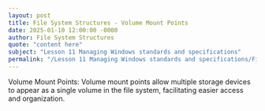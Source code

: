 ```yaml
---
layout: post
title: File System Structures - Volume Mount Points
date: 2025-01-10 12:00:00 -0000
author: File System Structures
quote: "content here"
subject: "Lesson 11 Managing Windows standards and specifications"
permalink: "/Lesson 11 Managing Windows standards and specifications/File System Structures/File System Structures - Volume Mount Points"
---
```


Volume Mount Points: Volume mount points allow multiple storage devices to appear as a single volume in the file system, facilitating easier access and organization.
